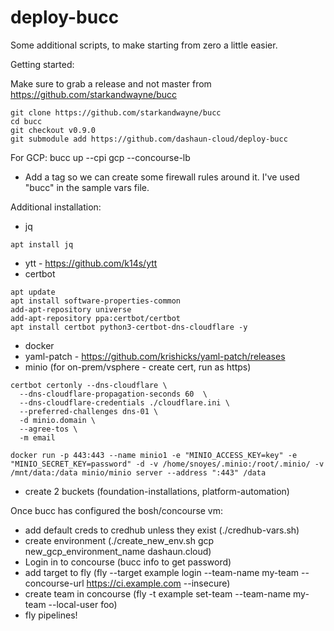 # deploy-bucc

Some additional scripts, to make starting from zero a little easier.

Getting started:

Make sure to grab a release and not master from https://github.com/starkandwayne/bucc

```
git clone https://github.com/starkandwayne/bucc
cd bucc
git checkout v0.9.0
git submodule add https://github.com/dashaun-cloud/deploy-bucc
```

For GCP: bucc up --cpi gcp --concourse-lb
- Add a tag so we can create some firewall rules around it.  I've used "bucc" in the sample vars file.

Additional installation:
- jq
```
apt install jq
```
- ytt - https://github.com/k14s/ytt
- certbot
```
apt update
apt install software-properties-common
add-apt-repository universe
add-apt-repository ppa:certbot/certbot
apt install certbot python3-certbot-dns-cloudflare -y
```
- docker
- yaml-patch - https://github.com/krishicks/yaml-patch/releases
- minio (for on-prem/vsphere - create cert, run as https)
```
certbot certonly --dns-cloudflare \
  --dns-cloudflare-propagation-seconds 60  \
  --dns-cloudflare-credentials ./cloudflare.ini \
  --preferred-challenges dns-01 \
  -d minio.domain \
  --agree-tos \
  -m email

docker run -p 443:443 --name minio1 -e "MINIO_ACCESS_KEY=key" -e "MINIO_SECRET_KEY=password" -d -v /home/snoyes/.minio:/root/.minio/ -v /mnt/data:/data minio/minio server --address ":443" /data
```
  - create 2 buckets (foundation-installations, platform-automation)

Once bucc has configured the bosh/concourse vm:
- add default creds to credhub unless they exist (./credhub-vars.sh)
- create environment (./create_new_env.sh gcp new_gcp_environment_name dashaun.cloud)
- Login in to concourse (bucc info to get password) 
- add target to fly (fly --target example login --team-name my-team --concourse-url https://ci.example.com --insecure)
- create team in concourse (fly -t example set-team --team-name my-team --local-user foo)
- fly pipelines!
